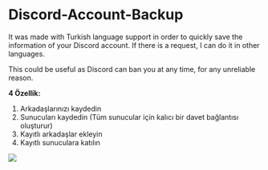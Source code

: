 # Discord-Account-Backup
It was made with Turkish language support in order to quickly save the information of your Discord account. If there is a request, I can do it in other languages.

This could be useful as Discord can ban you at any time, for any unreliable reason.

**4 Özellik:**
1. Arkadaşlarınızı kaydedin
2. Sunucuları kaydedin (Tüm sunucular için kalıcı bir davet bağlantısı oluşturur)
3. Kayıtlı arkadaşlar ekleyin
4. Kayıtlı sunuculara katılın

![](https://i.imgur.com/kLMzy7Y.png)
